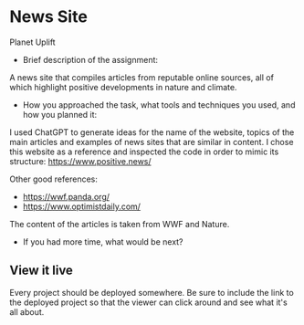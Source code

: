 # News Site
Planet Uplift

- Brief description of the assignment:

A news site that compiles articles from reputable online sources, all of which highlight positive developments in nature and climate.

- How you approached the task, what tools and techniques you used, and how you planned it:

I used ChatGPT to generate ideas for the name of the website, topics of the main articles and examples of news sites that are similar in content. 
I chose this website as a reference and inspected the code in order to mimic its structure: https://www.positive.news/

Other good references:
  - https://wwf.panda.org/ 
  - https://www.optimistdaily.com/

The content of the articles is taken from WWF and Nature.

- If you had more time, what would be next?

## View it live
Every project should be deployed somewhere. Be sure to include the link to the deployed project so that the viewer can click around and see what it's all about.

